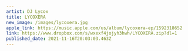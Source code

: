 ```yaml
---
artist: DJ Lycox
title: LYCOXERA
new_image: /images/lycoxera.jpg
apple_link: https://music.apple.com/us/album/lycoxera-ep/1592318652
link: https://www.dropbox.com/s/wxexf4jojyh3hwh/LYCOXERA.zip?dl=1
published_date: 2021-11-16T20:03:03.463Z
---
```

